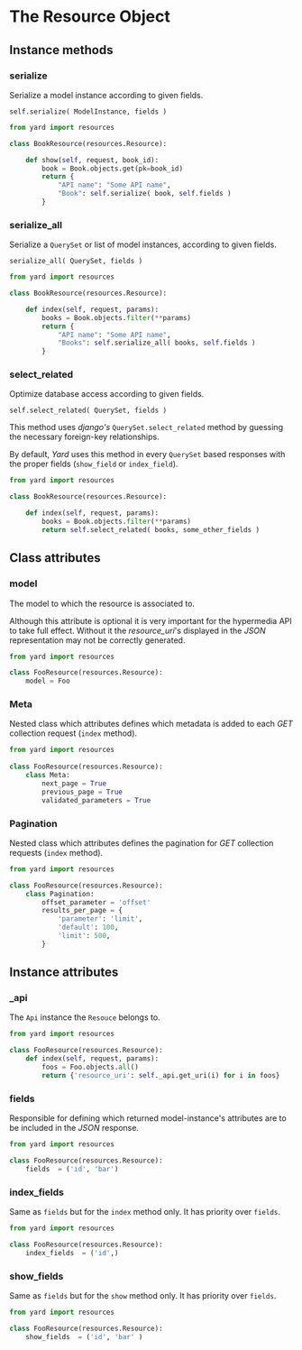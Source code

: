 # The Resource Object


## Instance methods

### serialize

Serialize a model instance according to given fields. 

    self.serialize( ModelInstance, fields )

```python
from yard import resources

class BookResource(resources.Resource):

    def show(self, request, book_id):
        book = Book.objects.get(pk=book_id)
        return {
            "API name": "Some API name",
            "Book": self.serialize( book, self.fields )
        }
```


### serialize_all

Serialize a `QuerySet` or list of model instances, according to given fields. 

    serialize_all( QuerySet, fields )

```python
from yard import resources

class BookResource(resources.Resource):

    def index(self, request, params):
        books = Book.objects.filter(**params)
        return {
            "API name": "Some API name",
            "Books": self.serialize_all( books, self.fields )
        }
```


### select_related

Optimize database access according to given fields.

    self.select_related( QuerySet, fields )

This method uses *django's* `QuerySet.select_related` method by guessing the necessary foreign-key relationships.

By default, *Yard* uses this method in every `QuerySet` based responses with the proper fields (`show_field` or `index_field`). 

```python
from yard import resources

class BookResource(resources.Resource):

    def index(self, request, params):
        books = Book.objects.filter(**params)
        return self.select_related( books, some_other_fields )
```


## Class attributes

### model

The model to which the resource is associated to. 

Although this attribute is optional it is very important for the hypermedia API to take full effect. Without it the *resource_uri*'s displayed in the *JSON* representation may not be correctly generated.

```python  
from yard import resources

class FooResource(resources.Resource):    
    model = Foo
```


### Meta

Nested class which attributes defines which metadata is added to each *GET* collection request (`index` method).

```python
from yard import resources    
    
class FooResource(resources.Resource):
    class Meta:
    	next_page = True
    	previous_page = True
        validated_parameters = True
```


### Pagination

Nested class which attributes defines the pagination for *GET* collection requests (`index` method).

```python  
from yard import resources

class FooResource(resources.Resource):    
    class Pagination:                    
        offset_parameter = 'offset'
        results_per_page = {       
            'parameter': 'limit',       
            'default': 100,
            'limit': 500,        
        }
```


## Instance attributes

### _api

The `Api` instance the `Resouce` belongs to.

```python 
from yard import resources

class FooResource(resources.Resource):
    def index(self, request, params):
    	foos = Foo.objects.all()
    	return {'resource_uri': self._api.get_uri(i) for i in foos}
```


### fields

Responsible for defining which returned model-instance's attributes are to be included in the *JSON* response. 

```python 
from yard import resources

class FooResource(resources.Resource):
    fields  = ('id', 'bar')
```


### index_fields

Same as `fields` but for the `index` method only. It has priority over `fields`. 

```python 
from yard import resources

class FooResource(resources.Resource):
    index_fields  = ('id',)
```


### show_fields

Same as `fields` but for the `show` method only. It has priority over `fields`. 

```python 
from yard import resources

class FooResource(resources.Resource):
    show_fields  = ('id', 'bar' )
```

